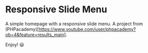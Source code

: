 # Responsive Slide Menu

A simple homepage with a responsive slide menu. A project from (PHPacademy)[https://www.youtube.com/user/phpacademy?ob=4&feature=results_main]. 

Enjoy! :smiley: